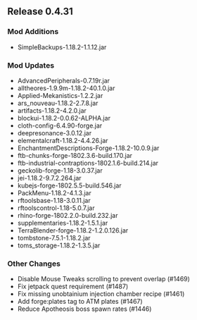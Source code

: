 ## Release 0.4.31

### Mod Additions
- SimpleBackups-1.18.2-1.1.12.jar
### Mod Updates
- AdvancedPeripherals-0.7.19r.jar
- alltheores-1.9.9m-1.18.2-40.1.0.jar
- Applied-Mekanistics-1.2.2.jar
- ars_nouveau-1.18.2-2.7.8.jar
- artifacts-1.18.2-4.2.0.jar
- blockui-1.18.2-0.0.62-ALPHA.jar
- cloth-config-6.4.90-forge.jar
- deepresonance-3.0.12.jar
- elementalcraft-1.18.2-4.4.26.jar
- EnchantmentDescriptions-Forge-1.18.2-10.0.9.jar
- ftb-chunks-forge-1802.3.6-build.170.jar
- ftb-industrial-contraptions-1802.1.6-build.214.jar
- geckolib-forge-1.18-3.0.37.jar
- jei-1.18.2-9.7.2.264.jar
- kubejs-forge-1802.5.5-build.546.jar
- PackMenu-1.18.2-4.1.3.jar
- rftoolsbase-1.18-3.0.11.jar
- rftoolscontrol-1.18-5.0.7.jar
- rhino-forge-1802.2.0-build.232.jar
- supplementaries-1.18.2-1.5.1.jar
- TerraBlender-forge-1.18.2-1.2.0.126.jar
- tombstone-7.5.1-1.18.2.jar
- toms_storage-1.18.2-1.3.5.jar

### Other Changes
- Disable Mouse Tweaks scrolling to prevent overlap (#1469)
- Fix jetpack quest requirement (#1487)
- Fix missing unobtainium injection chamber recipe (#1461)
- Add forge:plates tag to ATM plates (#1467)
- Reduce Apotheosis boss spawn rates (#1446)
